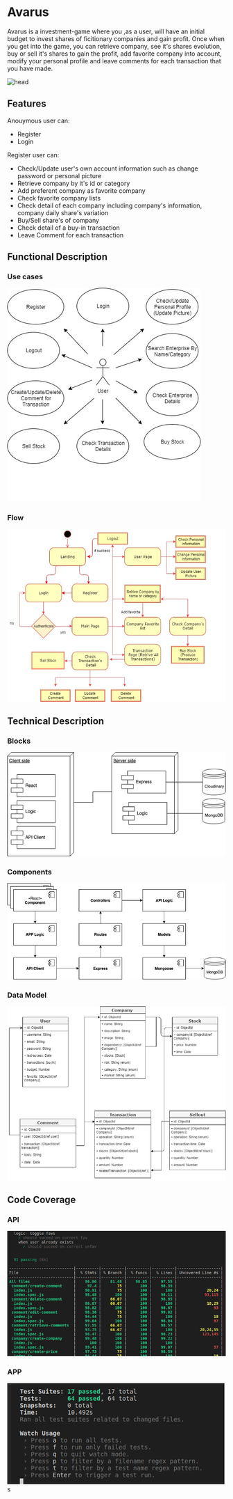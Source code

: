 # Avarus

Avarus is a investment-game where you ,as a user, will have an initial budget to invest shares of ficitionary companies and gain profit. Once when you get into the game, you can retrieve company, see it's shares evolution, buy or sell it's shares to gain the profit, add favorite company into account, modify your personal profile and leave comments for each transaction that you have made.

![head](https://media0.giphy.com/media/rM0wxzvwsv5g4/giphy.gif?cid=790b7611c5bc1b46948fd8d6dcea108f680b353f908a6175&rid=giphy.gif)

## Features

Anouymous user can: 
- Register
- Login

Register user can:
- Check/Update user's own account information such as change password or personal picture
- Retrieve company by it's id or category
- Add preferent company as favorite company
- Check favorite company lists 
- Check detail of each company including company's information, company daily share's variation
- Buy/Sell share's of company 
- Check detail of a buy-in transaction
- Leave Comment for each transaction

## Functional Description

### Use cases
![Use Cases](./avarus-doc/images/USER&#32;CASES.jpg)
### Flow
![Use Cases](./avarus-doc/images/USER&#32;FLOW.jpg)

## Technical Description

### Blocks
![Blocks](./avarus-doc/images/block.png)

### Components
![Components](./avarus-doc/images/components.png)

### Data Model
![Data Model](./avarus-doc/images/Data&#32;Model&#32;Avarus.jpg)

## Code Coverage
### API
![API test](./avarus-doc/images/API&#32;Test.png)

### APP
![Coverage](./avarus-doc/images/App&#32;Test.png)s